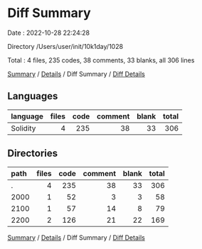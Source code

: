 # Diff Summary

Date : 2022-10-28 22:24:28

Directory /Users/user/init/10k1day/1028

Total : 4 files,  235 codes, 38 comments, 33 blanks, all 306 lines

[Summary](results.md) / [Details](details.md) / Diff Summary / [Diff Details](diff-details.md)

## Languages
| language | files | code | comment | blank | total |
| :--- | ---: | ---: | ---: | ---: | ---: |
| Solidity | 4 | 235 | 38 | 33 | 306 |

## Directories
| path | files | code | comment | blank | total |
| :--- | ---: | ---: | ---: | ---: | ---: |
| . | 4 | 235 | 38 | 33 | 306 |
| 2000 | 1 | 52 | 3 | 3 | 58 |
| 2100 | 1 | 57 | 14 | 8 | 79 |
| 2200 | 2 | 126 | 21 | 22 | 169 |

[Summary](results.md) / [Details](details.md) / Diff Summary / [Diff Details](diff-details.md)